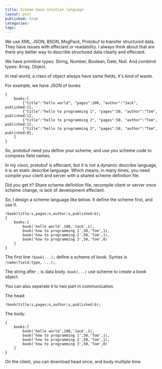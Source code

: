 ```yaml
---
title: Scheme base notation language
layout: post
published: true
categories: 
tags: 
---
```


We use XML, JSON, BSON, MsgPack, Protobuf to transfer structured data. They have issues with effeciant or readability. I always think about that are there any better way to describe structured data clearly and effeciant.

We have primitive types: String, Number, Boolean, Date, Null. And combind types: Array, Object.

In real world, a class of object always have same fields, it's kind of waste.

For example, we have JSON of books

```
{
    books:[
        {"title":"hello world", "pages":100, "author":"Jack", published:1},
        {"title":"hello to programming 1", "pages":50, "author":"Tom", published:1},
        {"title":"hello to programming 2", "pages":50, "author":"Tom", published:1},
        {"title":"hello to programming 3", "pages":50, "author":"Tom", published:0},
    ]
}
```

So, protobuf need you define your scheme, and use you scheme code to compress field names.

In my vison, protobuf is effeciant, but it is not a dynamic describe language, it is an static describe language. Which means, in many times, you need compile your client and server with a shared scheme definition file.

Did you get it? Share scheme definition file, recompile client or server once scheme change, is lack of development effeciant.

So, I design a scheme language like below. It define the scheme first, and use it.

```
!book(title:s,pages:n,author:s,published:b);
{
    books:[
        book('hello world',100,'Jack',1),
        book('how to programming 1',50,'Tom',1),
        book('how to programming 2',50,'Tom',1),
        book('how to programming 3',50,'Tom',0)
    ]
}
```

The first line `!book(...);` define a scheme of book. Syntax is `!name(field:type, ...);`. 

The string after `;` is data body. `book(...)` use scheme to create a book object.

You can also seperate it to two part in communication.

The head:

```
!book(title:s,pages:n,author:s,published:b);
```

The body:

```
{
    books:[
        book('hello world',100,'Jack',1),
        book('how to programming 1',50,'Tom',1),
        book('how to programming 2',50,'Tom',1),
        book('how to programming 3',50,'Tom',0)
    ]
}
```

On the client, you can download head once, and body multiple time.
